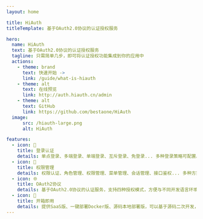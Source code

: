```yaml
---
layout: home

title: HiAuth
titleTemplate: 基于OAuth2.0协议的认证授权服务

hero:
  name: HiAuth
  text: 基于OAuth2.0协议的认证授权服务
  tagline: 只需简单几步，即可将认证授权功能集成到你的应用中
  actions:
    - theme: brand
      text: 快速开始 ->
      link: /guide/what-is-hiauth
    - theme: alt
      text: 在线预览
      link: http://auth.hiauth.cn/admin
    - theme: alt
      text: GitHub
      link: https://github.com/bestaone/HiAuth
  image:
      src: /hiauth-large.png
      alt: HiAuth

features:
  - icon: 📝
    title: 登录认证
    details: 单点登录、多端登录、单端登录、互斥登录、免登录... 多种登录策略可配置。
  - icon: 🔐
    title: 权限管理
    details: 权限认证、角色管理、权限管理、菜单管理、会话管理、接口鉴权... 多种方案灵活鉴权。
  - icon: 🌐
    title: OAuth2协议
    details: 基于OAuth2.0协议的认证服务，支持四种授权模式，方便与不同开发语言环境对接。
  - icon: 🚀
    title: 开箱即用
    details: 提供SaaS版、一键部署Docker版、源码本地部署版，可以基于源码二次开发，免费、开源。
---
```

